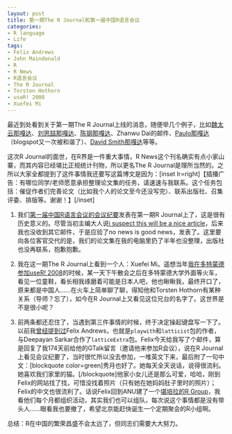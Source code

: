 ```yaml
---
layout: post
title: 第一期The R Journal和第一届中国R语言会议
categories:
- R language
- Life
tags:
- Felix Andrews
- John Maindonald
- R
- R News
- R语言会议
- The R Journal
- Torsten Hothorn
- useR! 2008
- Xuefei Mi
---
```


最近到处看到关于第一期The R Journal上线的消息，随便举几个例子，比如[魏太云那嘎达](http://hi.baidu.com/cloud_wei/blog/item/b7d2bf1605fb964221a4e968.html)、[刘思喆那嘎达](http://sunbjt.spaces.live.com/Blog/cns!C7F9ED721213E4F5!571.entry)、[陈钢那嘎达](http://www.gossipcoder.com/blog/2009/05/61)、Zhanwu Dai的邮件、[Paulo那嘎达](http://onertipaday.blogspot.com/2009/05/r-journal-11.html)（blogspot又一次被和谐了）、[David Smith那嘎达](http://blog.revolution-computing.com/2009/05/inaugural-issue-of-r-journal-now-available.html)等等。

这次R Journal的面世，在R界是一件重大事情，R News这个刊名确实有点小家山寨，而其内容已经堪比正规统计刊物，所以更名The R Journal是理所当然的。之所以大家全都提到了这件事情我还要写这篇博文是因为：[inset lr=right]【插播广告：有哪位同学/老师愿意承担整理论文集的任务，请速速与我联系。这个任务包括：催促作者们完善论文（比如我个人的论文至今还没写完）、联系出版社、召集评委、排版等。谢谢！】[/inset]



	
  1. 我们[第一届中国R语言会议的会议纪要](http://cos.name/2008/12/1st-chinese-r-conference-summary/)发表在第一期R Journal上了，这是很有历史意义的。尽管当初主编大人说[i suspect this will be a nice article](http://yihui.name/cn/2009/03/1st-chinese-r-conference-report/)，后来我也没收到其它邮件，于是应验了no news is good news，发表了。这里要向各位客官交代的是，我们的论文集在我的电脑里扔了半年也没整理，出版社也没再联系，抱歉抱歉。

	
  2. 我在这一期The R Journal上看到一个人：Xuefei Mi。遥想当年[我在多特蒙德参加useR! 2008](http://yihui.name/cn/2008/08/germany-trip-3/)的时候，某一天下午散会之后在多特蒙德大学外面等火车，看见一位童鞋，看长相我琢磨着可能是日本人吧，他也瞅瞅我，最终开口了，原来都是中国人……在火车上简单聊了聊，得知他和Torsten Hothorn有某种关系（导师？忘了），如今在R Journal上又看见这位兄台的名字了。这世界是不是很小呢？

	
  3. 前两条都还忍住了，当遇到第三件事情的时候，终于决定操起键盘写一下了。以前我[曾经提到过](http://yihui.name/cn/2008/11/going-to-australia/)Felix Andrews，也就是`playwith`和`latticist`包的作者，与Deepayan Sarkar合作了`latticeExtra`包。Felix今天给我写了个邮件，算是回复了我174天前给他的GTalk留言（邀请他来参加R会议），说在R Journal上看见会议纪要了，当时很忙所以没去参加，一堆英文下来，最后附了一句中文：[blockquote color=green]秀月也好了。她每天全天说话，说得很流利。她喜欢我们家里的猫。[/blockquote]他家小女儿还是那么可爱，哈哈，刚到Felix的网站找了找，可惜没找着照片（只有她在她妈妈肚子里时的照片）；Felix的中文也很流利了。话说Felix回到ANU建了一个[堪培拉的R Group](http://canrug.togaware.com/)，我看他们每个月都组织活动，其实我们也可以组队，每次说这个事情都是没有带头人……眼看我也要撤了，希望北京能赶快诞生一个定期聚会的R小组啊。


总结：R在中国的繁荣昌盛不会太远了，但同志们需要大大努力。
